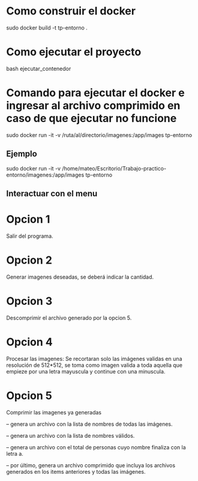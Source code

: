 # Como construir el docker

sudo docker build -t tp-entorno .

# Como ejecutar el proyecto

bash ejecutar_contenedor

# Comando para ejecutar el docker e ingresar al archivo comprimido en caso de que ejecutar no funcione

sudo docker run -it -v /ruta/al/directorio/imagenes:/app/images tp-entorno

## Ejemplo

sudo docker run -it -v /home/mateo/Escritorio/Trabajo-practico-entorno/imagenes:/app/images tp-entorno

## Interactuar con el menu

# Opcion 1
Salir del programa.

# Opcion 2
Generar imagenes deseadas, se deberá indicar la cantidad.

# Opcion 3
Descomprimir el archivo generado por la opcion 5.

# Opcion 4
Procesar las imagenes:
Se recortaran solo las imágenes validas en una resolución de 512*512, se toma como imagen valida a toda aquella que empieze por una letra mayuscula y continue con una minuscula.

# Opcion 5
Comprimir las imagenes ya generadas

– genera un archivo con la lista de nombres de todas las imágenes.

– genera un archivo con la lista de nombres válidos.

– genera un archivo con el total de personas cuyo nombre finaliza con
  la letra a.
  
– por último, genera un archivo comprimido que incluya los archivos
  generados en los items anteriores y todas las imágenes.




